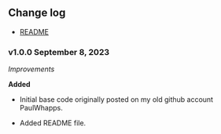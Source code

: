 ## Change log

- [README](README.md)

### v1.0.0 September 8, 2023

 *Improvements*

 **Added**

- Initial base code originally posted on my old github account PaulWhapps.

- Added README file.
